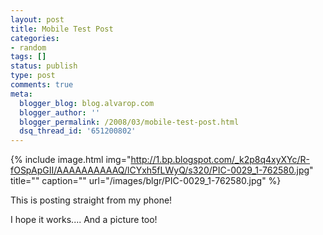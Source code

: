 ```yaml
---
layout: post
title: Mobile Test Post
categories:
- random
tags: []
status: publish
type: post
comments: true
meta:
  blogger_blog: blog.alvarop.com
  blogger_author: ''
  blogger_permalink: /2008/03/mobile-test-post.html
  dsq_thread_id: '651200802'
---
```

{% include image.html
            img="http://1.bp.blogspot.com/_k2p8q4xyXYc/R-fOSpApGII/AAAAAAAAAAQ/lCYxh5fLWyQ/s320/PIC-0029_1-762580.jpg"
            title=""
            caption=""
            url="/images/blgr/PIC-0029_1-762580.jpg" %}

This is posting straight from my phone!

I hope it works.... And a picture too!
